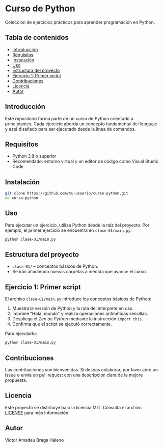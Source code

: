 # Curso de Python

Colección de ejercicios prácticos para aprender programación en Python.

## Tabla de contenidos
- [Introducción](#introducción)
- [Requisitos](#requisitos)
- [Instalación](#instalación)
- [Uso](#uso)
- [Estructura del proyecto](#estructura-del-proyecto)
- [Ejercicio 1: Primer script](#ejercicio-1-primer-script)
- [Contribuciones](#contribuciones)
- [Licencia](#licencia)
- [Autor](#autor)

## Introducción
Este repositorio forma parte de un curso de Python orientado a principiantes. Cada ejercicio aborda un concepto fundamental del lenguaje y está diseñado para ser ejecutado desde la línea de comandos.

## Requisitos
- Python 3.8 o superior
- Recomendado: entorno virtual y un editor de código como Visual Studio Code

## Instalación
```bash
git clone https://github.com/tu-usuario/curso-python.git
cd curso-python
```

## Uso
Para ejecutar un ejercicio, utiliza Python desde la raíz del proyecto. Por ejemplo, el primer ejercicio se encuentra en `clase-01/main.py`:

```bash
python clase-01/main.py
```

## Estructura del proyecto
- `clase-01/` – conceptos básicos de Python.
- Se irán añadiendo nuevas carpetas a medida que avance el curso.

## Ejercicio 1: Primer script
El archivo `clase-01/main.py` introduce los conceptos básicos de Python:
1. Muestra la versión de Python y la ruta del intérprete en uso.
2. Imprime "Hola, mundo" y realiza operaciones aritméticas sencillas.
3. Despliega el *Zen de Python* mediante la instrucción `import this`.
4. Confirma que el script se ejecutó correctamente.

Para ejecutarlo:
```bash
python clase-01/main.py
```

## Contribuciones
Las contribuciones son bienvenidas. Si deseas colaborar, por favor abre un issue o envía un pull request con una descripción clara de la mejora propuesta.

## Licencia
Este proyecto se distribuye bajo la licencia MIT. Consulta el archivo [LICENSE](LICENSE) para más información.

## Autor
Victor Amadeu Braga Heleno